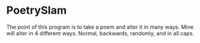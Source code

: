 # PoetrySlam

The point of this program is to take a poem and alter it in many ways. Mine will alter in 4 different ways. Normal, backwards, randomly, and in all caps.
